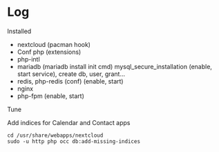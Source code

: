 # Log

Installed

- nextcloud (pacman hook)
- Conf php (extensions)
- php-intl
- mariadb (mariadb install init cmd) mysql_secure_installation (enable, start service), create db, user, grant...
- redis, php-redis (conf) (enable, start)
- nginx
- php-fpm (enable, start)

Tune

Add indices for Calendar and Contact apps

    cd /usr/share/webapps/nextcloud
    sudo -u http php occ db:add-missing-indices
